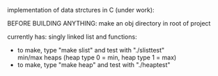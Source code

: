 implementation of data strctures in C (under work):

BEFORE BUILDING ANYTHING: make an obj directory in root of project

currently has:
singly linked list and functions: 
 - to make, type "make slist" and test with "./slisttest"<br/>
min/max heaps (heap type 0 = min, heap type 1 = max)
 - to make, type "make heap" and test with "./heaptest"
